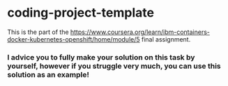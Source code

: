 # coding-project-template
This is the part of the https://www.coursera.org/learn/ibm-containers-docker-kubernetes-openshift/home/module/5 final assignment.
### I advice you to fully make your solution on this task by yourself, however if you struggle very much, you can use this solution as an example!
